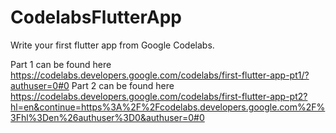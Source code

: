 # CodelabsFlutterApp
Write your first flutter app from Google Codelabs.

Part 1 can be found here https://codelabs.developers.google.com/codelabs/first-flutter-app-pt1/?authuser=0#0
Part 2 can be found here https://codelabs.developers.google.com/codelabs/first-flutter-app-pt2?hl=en&continue=https%3A%2F%2Fcodelabs.developers.google.com%2F%3Fhl%3Den%26authuser%3D0&authuser=0#0
